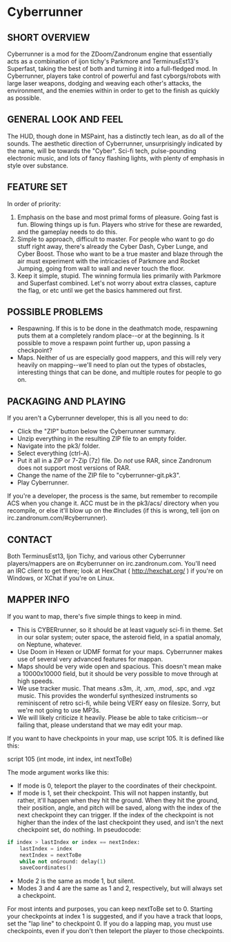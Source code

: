 # Cyberrunner

## SHORT OVERVIEW
Cyberrunner is a mod for the ZDoom/Zandronum engine that essentially acts as a combination of ijon tichy's Parkmore and TerminusEst13's Superfast, taking the best of both and turning it into a full-fledged mod. In Cyberrunner, players take control of powerful and fast cyborgs/robots with large laser weapons, dodging and weaving each other's attacks, the environment, and the enemies within in order to get to the finish as quickly as possible.

## GENERAL LOOK AND FEEL
The HUD, though done in MSPaint, has a distinctly tech lean, as do all of the sounds. The aesthetic direction of Cyberrunner, unsurprisingly indicated by the name, will be towards the "Cyber". Sci-fi tech, pulse-pounding electronic music, and lots of fancy flashing lights, with plenty of emphasis in style over substance.

## FEATURE SET
In order of priority:

 1. Emphasis on the base and most primal forms of pleasure. Going fast is fun. Blowing things up is fun. Players who strive for these are rewarded, and the gameplay needs to do this.
 2. Simple to approach, difficult to master. For people who want to go do stuff right away, there's already the Cyber Dash, Cyber Lunge, and Cyber Boost. Those who want to be a true master and blaze through the air must experiment with the intricacies of Parkmore and Rocket Jumping, going from wall to wall and never touch the floor.
 3. Keep it simple, stupid. The winning formula lies primarily with Parkmore and Superfast combined. Let's not worry about extra classes, capture the flag, or etc until we get the basics hammered out first.

## POSSIBLE PROBLEMS
 * Respawning. If this is to be done in the deathmatch mode, respawning puts them at a completely random place--or at the beginning. Is it possible to move a respawn point further up, upon passing a checkpoint?
 * Maps. Neither of us are especially good mappers, and this will rely very heavily on mapping--we'll need to plan out the types of obstacles, interesting things that can be done, and multiple routes for people to go on.

## PACKAGING AND PLAYING

If you aren't a Cyberrunner developer, this is all you need to do:

 - Click the "ZIP" button below the Cyberrunner summary.
 - Unzip everything in the resulting ZIP file to an empty folder.
 - Navigate into the pk3/ folder.
 - Select everything (ctrl-A).
 - Put it all in a ZIP or 7-Zip (7z) file. Do *not* use RAR, since Zandronum does not support most versions of RAR.
 - Change the name of the ZIP file to "cyberrunner-git.pk3".
 - Play Cyberrunner.

If you're a developer, the process is the same, but remember to recompile ACS when you change it. ACC must be in the pk3/acs/ directory when you recompile, or else it'll blow up on the #includes (if this is wrong, tell ijon on irc.zandronum.com/#cyberrunner).

## CONTACT

Both TerminusEst13, Ijon Tichy, and various other Cyberrunner players/mappers are on #cyberrunner on irc.zandronum.com. You'll need an IRC client to get there; look at HexChat ( http://hexchat.org/ ) if you're on Windows, or XChat if you're on Linux.


## MAPPER INFO

If you want to map, there's five simple things to keep in mind.

- This is CYBERrunner, so it should be at least vaguely sci-fi in theme. Set in our solar system; outer space, the asteroid field, in a spatial anomaly, on Neptune, whatever.
- Use Doom in Hexen or UDMF format for your maps. Cyberrunner makes use of several very advanced features for mappan.
- Maps should be very wide open and spacious. This doesn't mean make a 10000x10000 field, but it should be very possible to move through at high speeds.
- We use tracker music. That means .s3m, .it, .xm, .mod, .spc, and .vgz music. This provides the wonderful synthesized instruments so reminiscent of retro sci-fi, while being VERY easy on filesize. Sorry, but we're not going to use MP3s.
- We will likely criticize it heavily. Please be able to take criticism--or failing that, please understand that we may edit your map.

If you want to have checkpoints in your map, use script 105. It is defined like this:

  script 105 (int mode, int index, int nextToBe)

The mode argument works like this:
 - If mode is 0, teleport the player to the coordinates of their checkpoint.
 - If mode is 1, set their checkpoint. This will not happen instantly, but rather, it'll happen when they hit the ground. When they hit the ground, their position, angle, and pitch will be saved, along with the index of the next checkpoint they can trigger. If the index of the checkpoint is not higher than the index of the last checkpoint they used, and isn't the next checkpoint set, do nothing. In pseudocode:

```python
if index > lastIndex or index == nextIndex:
    lastIndex = index
    nextIndex = nextToBe
    while not onGround: delay(1)
    saveCoordinates()
```

 - Mode 2 is the same as mode 1, but silent.
 - Modes 3 and 4 are the same as 1 and 2, respectively, but will always set a checkpoint.

For most intents and purposes, you can keep nextToBe set to 0. Starting your checkpoints at index 1 is suggested, and if you have a track that loops, set the "lap line" to checkpoint 0. If you do a lapping map, you must use checkpoints, even if you don't then teleport the player to those checkpoints.
